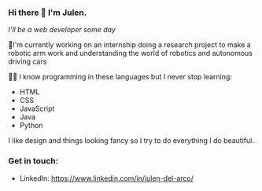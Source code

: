 ### Hi there 👋 I'm Julen.

_I'll be a web developer some day_

🦾I'm currently working on an internship doing a research project to make a robotic arm work and understanding the world of robotics and autonomous driving cars

👨‍💻 I know programming in these languages but I never stop learning:
* HTML
* CSS
* JavaScript
* Java
* Python

I like design and things looking fancy so I try to do everything I do beautiful.

### Get in touch:
* LinkedIn: https://www.linkedin.com/in/julen-del-arco/
<!--
Here are some ideas to get you started:

- 🔭 I’m currently working on ... dhfhf
- 🌱 I’m currently learning ...
- 👯 I’m looking to collaborate on ...
- 🤔 I’m looking for help with ...
- 💬 Ask me about ...
- 📫 How to reach me: ...
- 😄 Pronouns: ...
- ⚡ Fun fact: ...
-->

